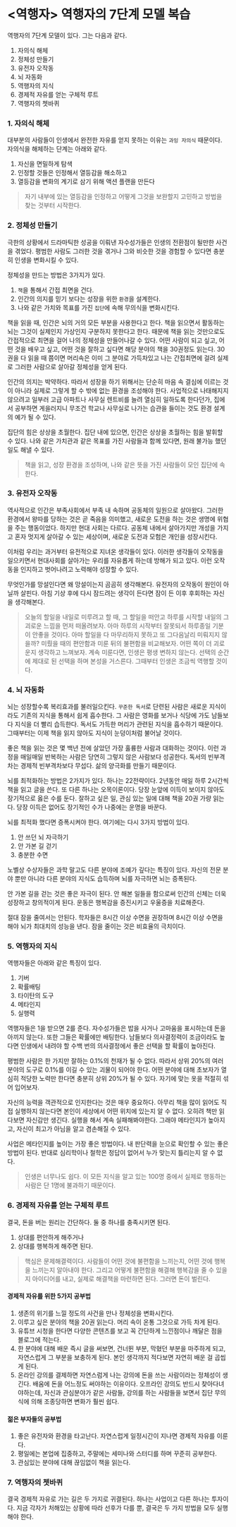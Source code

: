 # <역행자> 역행자의 7단계 모델 복습

역행자의 7단계 모델이 있다. 그는 다음과 같다.

1. 자의식 해체
2. 정체성 만들기
3. 유전자 오작동
4. 뇌 자동화
5. 역행자의 지식
6. 경제적 자유를 얻는 구체적 루트
7. 역행자의 쳇바퀴

### 1. 자의식 해체

대부분의 사람들이 인생에서 완전한 자유를 얻지 못하는 이유는 `과잉 자의식` 때문이다. 자의식을 해체하는 단계는 아래와 같다.

1. 자신을 면밀하게 탐색
2. 인정할 것들은 인정해서 열등감을 해소하고
3. 열등감을 변화의 계기로 삼기 위해 액션 플랜을 만든다

> 자기 내부에 있는 열등감을 인정하고 어떻게 그것을 보완할지 고민하고 방법을 찾는 것부터 시작한다.

### 2. 정체성 만들기

극한의 상황에서 드라마틱한 성공을 이뤄낸 자수성가들은 인생의 전환점이 될만한 사건을 겪었다. 평범한 사람도 그러한 것을 겪거나 그와 비슷한 것을 경험할 수 있다면 충분히 인생을 변화시킬 수 있다.

정체성을 만드는 방법은 3가지가 있다.

1. `책`을 통해서 간접 최면을 건다.
2. 인간의 의지를 믿기 보다는 성장을 위한 `환경`을 설계한다.
3. 나와 같은 가치와 목표를 가진 `집단`에 속해 무의식을 변화시킨다.

책을 읽을 때, 인간은 뇌의 거의 모든 부분을 사용한다고 한다. 책을 읽으면서 활동하는 뇌는 그것이 실제인지 가상인지 구분하지 못한다고 한다. 때문에 책을 읽는 것만으로도 간접적으로 최면을 걸어 나의 정체성을 만들어나갈 수 있다. 어떤 사람이 되고 싶고, 어떤 것을 배우고 싶고, 어떤 것을 잘하고 싶다면 해당 분야의 책을 30권정도 읽는다. 30권을 다 읽을 때 쯤이면 머리속은 이미 그 분야로 가득차있고 나는 간접최면에 걸려 실제로 그러한 사람으로 살아갈 정체성을 얻게 된다.

인간의 의지는 박약하다. 따라서 성장을 하기 위해서는 단순히 마음 속 결심에 이르는 것이 아니라 실제로 그렇게 할 수 밖에 없는 환경을 조성해야 한다. 사업적으로 나태해지지 않으려고 일부러 고급 아파트나 사무실 렌트비를 늘려 열심히 일하도록 한다던가, 집에서 공부하면 게을러지니 무조건 학교나 사무실로 나가는 습관을 들이는 것도 환경 설계의 예가 될 수 있다.

집단의 힘은 상상을 초월한다. 집단 내에 있으면, 인간은 상상을 초월하는 힘을 발휘할 수 있다. 나와 같은 가치관과 같은 목표를 가진 사람들과 함께 있다면, 원래 불가능 했던 일도 해낼 수 있다.

> 책을 읽고, 성장 환경을 조성하며, 나와 같은 뜻을 가진 사람들이 모인 집단에 속한다.

### 3. 유전자 오작동

역사적으로 인간은 부족사회에서 부족 내 속하며 공동체의 일원으로 살아왔다. 그러한 환경에서 왕따를 당하는 것은 곧 죽음을 의미했고, 새로운 도전을 하는 것은 생명에 위협을 주는 행동이었다. 하지만 현대 사회는 다르다. 공동체 내에서 살아가지만 개성을 가지고 혼자 멋지게 살아갈 수 있는 세상이며, 새로운 도전과 모험은 개인을 성장시킨다.

이처럼 우리는 과거부터 유전적으로 지녀온 생각들이 있다. 이러한 생각들이 오작동을 일으키면서 현대사회를 살아가는 우리를 자유롭게 하는데 방해가 되고 있다. 이런 오작동을 인지하고 벗어나려고 노력해야 성장할 수 있다.

무엇인가를 망설인다면 왜 망설이는지 곰곰히 생각해본다. 유전자의 오작동이 원인이 아닐까 살핀다. 아침 기상 후에 다시 잠드려는 생각이 든다면 잠이 든 이후 후회하는 자신을 생각해본다.

> 오늘의 할일을 내일로 미루려고 할 때, 그 할일을 떠안고 하루를 시작할 내일의 그 괴로운 느낌을 먼저 떠올려보자. 아마 하루의 시작부터 잘못되서 하루종일 기분이 안좋을 것이다. 아마 할일을 다 마무리하지 못하고 또 그다음날리 미뤄지지 않을까? 미뤘을 때의 편안함과 미룬 뒤의 불편함을 비교해보자. 어떤 쪽이 더 괴로운지 생각하고 느껴보자. 계속 미룬다면, 인생은 평생 변하지 않는다. 선택의 순간에 제대로 된 선택을 하며 본성을 거스른다. 그때부터 인생은 조금씩 역행할 것이다.

### 4. 뇌 자동화

뇌는 성장할수록 복리효과를 불러일으킨다. `꾸준한 독서`로 단련된 사람은 새로운 지식이라도 기존의 지식을 통해서 쉽게 흡수한다. 그 사람은 영화를 보거나 식당에 가도 남들보다 지식을 더 빨리 습득한다. 독서도 가득한 머리가 관련된 지식을 흡수하기 때문이다. 그때부터는 이제 책을 읽지 않아도 지식이 눈덩이처럼 불어날 것이다.

좋은 책을 읽는 것은 몇 백년 전에 살았던 가장 훌륭한 사람과 대화하는 것이다. 이런 과정을 매일매일 반복하는 사람은 당연히 그렇지 않은 사람보다 성공한다. 독서의 빈부격차는 경제적 빈부격차보다 무섭다. 삶의 양극화를 만들기 때문이다.

뇌를 최적화하는 방법은 2가지가 있다. 하나는 22전략이다. 2년동안 매일 하루 2시간씩 책을 읽고 글을 쓴다. 또 다른 하나는 오목이론이다. 당장 눈앞에 이득이 보이지 않아도 장기적으로 옳은 수를 둔다. 잘하고 싶은 일, 관심 있는 일에 대해 책을 20권 가량 읽는다. 당장 이득은 없어도 장기적인 수가 나중에는 운명을 바꾼다.

뇌를 최적화 했다면 증폭시켜야 한다. 여기에는 다시 3가지 방법이 있다.

1. 안 쓰던 뇌 자극하기
2. 안 가본 길 걷기
3. 충분한 수면

노벨상 수상자들은 과학 말고도 다른 분야에 조예가 깊다는 특징이 있다. 자신의 전문 분야 뿐만 아니라 다른 분야의 지식도 습득하며 뇌를 자극하면 뇌는 증폭된다.

안 가본 길을 걷는 것은 좋은 자극이 된다. 안 해본 일들을 함으로써 인간의 신체는 더욱 성장하고 창의적이게 된다. 운동은 행복감을 증진시키고 우울증을 치료해준다.

절대 잠을 줄여서는 안된다. 학자들은 8시간 이상 수면을 권장하며 8시간 이상 수면을 해야 뇌가 최대치의 성능을 낸다. 잠을 줄이는 것은 비효율의 극치이다.

### 5. 역행자의 지식

역행자들은 아래와 같은 특징이 있다.

1. 기버
2. 확률배팅
3. 타이탄의 도구
4. 메타인지
5. 실행력

역행자들은 1을 받으면 2를 준다. 자수성가들은 밥을 사거나 고마움을 표시하는데 돈을 아끼지 않는다. 또한 그들은 확률에만 배팅한다. 남들보다 의사결정력이 조금이라도 높다면 인생에서 내려야 할 수백 번의 의사결정에서 좋은 선택을 할 확률이 높아진다.

평범한 사람은 한 가지만 잘하는 0.1%의 천재가 될 수 없다. 따라서 상위 20%의 여러 분야의 도구로 0.1%를 이길 수 있는 괴물이 되어야 한다. 어떤 분야에 대해 초보자가 열심히 적당한 노력만 한다면 충분히 상위 20%가 될 수 있다. 자기에 맞는 옷을 적절히 섞어 입어보자.

자신의 능력을 객관적으로 인지한다는 것은 매우 중요하다. 아무리 책을 많이 읽어도 직접 실행하지 않는다면 본인이 세상에서 어떤 위치에 있는지 알 수 없다. 오히려 책만 읽다보면 자신감만 생긴다. 실행을 해서 계속 실패해봐야한다. 그래야 메타인지가 높아지고, 자신이 최고가 아님을 알고 겸손해질 수 있다.

사업은 메타인지를 높이는 가장 좋은 방법이다. 내 판단력을 눈으로 확인할 수 있는 좋은 방법이 된다. 반대로 심리학이나 철학은 정답이 없어서 누가 맞는지 틀리는지 알 수 없다.

> 인생은 너무나도 쉽다. 이 모든 지식을 알고 있는 100명 중에서 실제로 행동하는 사람은 단 1명에 불과하기 때문이다.

### 6. 경제적 자유를 얻는 구체적 루트

결국, 돈을 버는 원리는 간단하다. 둘 중 하나를 충족시키면 된다.

1. 상대를 편안하게 해주거나
2. 상대를 행복하게 해주면 된다.

> 핵심은 문제해결력이다. 사람들이 어떤 것에 불편함을 느끼는지, 어떤 것에 행복을 느끼는지 알아내야 한다. 그리고 어떻게 불편함을 해결해 행복감을 줄 수 있을지 아이디어를 내고, 실제로 해결책을 마련하면 된다. 그러면 돈이 벌린다.

#### 경제적 자유를 위한 5가지 공부법

1. 생존의 위기를 느낄 정도의 사건을 만나 정체성을 변화시킨다.
2. 이루고 싶은 분야의 책을 20권 읽는다. 머리 속이 온통 그것으로 가득 차게 된다.
3. 유튜브 시청을 한다면 다양한 콘텐츠를 보고 꼭 간단하게 느낀점이나 깨달은 점을 블로그에 적는다.
4. 한 분야에 대해 배운 즉시 글을 써보면, 건너뛴 부분, 막혔던 부분을 마주하게 되고, 자연스럽게 그 부분을 보충하게 된다. 본인 생각까지 적다보면 자연히 배운 걸 곱씹게 된다.
5. 온라인 강의를 결제하면 자연스럼게 나는 강의에 돈을 쓰는 사람이라는 정체성이 생긴다. 배움에 돈을 어느정도 써야하는 이유이다. 오프라인 강의도 반드시 찾아다녀야하는데, 자신과 관심분야가 같은 사람들, 강의를 하는 사람들을 보면서 집단 무의식에 의해 조종당하면 변화가 훨씬 쉽다.

#### 젊은 부자들의 공부법

1. 좋은 유전자와 환경을 타고난다. 자연스럽게 일정시간이 지나면 경제적 자유를 이룬다.
2. 평일에는 본업에 집중하고, 주말에는 세미나와 스터디를 하며 꾸준히 공부한다.
3. 관심있는 분야에 대해 끊임없이 책을 읽는다.

### 7. 역행자의 쳇바퀴

결국 경제적 자유로 가는 길은 두 가지로 귀결된다. 하나는 사업이고 다른 하나는 투자이다. 지금 각자가 처해있는 상황에 따라 선후가 다를 뿐, 결국은 두 가지 방법을 모두 실행해야 한다.
